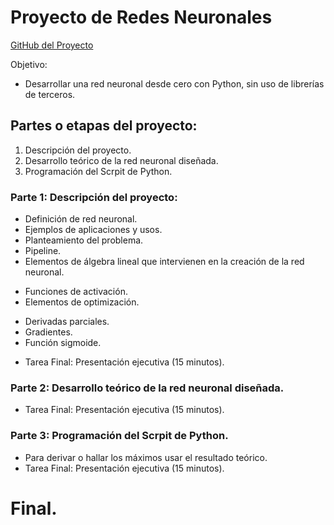 # Proyecto de Redes Neuronales

[GitHub del Proyecto](https://github.com/viowiy/redes_neuronales.git)

Objetivo:
* Desarrollar una red neuronal desde cero con Python, sin uso de librerías de terceros.

## Partes o etapas del proyecto:
1. Descripción del proyecto.
2. Desarrollo teórico de la red neuronal diseñada.
3. Programación del Scrpit de Python.

### Parte 1: Descripción del proyecto:
* Definición de red neuronal.
* Ejemplos de aplicaciones y usos.
* Planteamiento del problema.
* Pipeline.
* Elementos de álgebra lineal que intervienen en la creación de la red neuronal.
+ Funciones de activación.
+ Elementos de optimización.
- Derivadas parciales.
- Gradientes.
- Función sigmoide.
* Tarea Final: Presentación ejecutiva (15 minutos).

### Parte 2: Desarrollo teórico de la red neuronal diseñada.
* Tarea Final: Presentación ejecutiva (15 minutos).

### Parte 3: Programación del Scrpit de Python.
* Para derivar o hallar los máximos usar el resultado teórico.
* Tarea Final: Presentación ejecutiva (15 minutos).

# Final.
